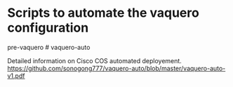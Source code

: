<H1> Scripts to automate the vaquero configuration </H1>
	pre-vaquero	
# vaquero-auto

Detailed information on Cisco COS automated deployement.
https://github.com/sonogong777/vaquero-auto/blob/master/vaquero-auto-v1.pdf

